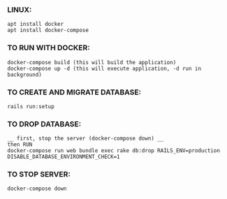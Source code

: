 ### LINUX:
    apt install docker
    apt install docker-compose

### TO RUN WITH DOCKER:
    docker-compose build (this will build the application)
    docker-compose up -d (this will execute application, -d run in background)

### TO CREATE AND MIGRATE DATABASE:
    rails run:setup

### TO DROP DATABASE:
    __ first, stop the server (docker-compose down) __
    then RUN
    docker-compose run web bundle exec rake db:drop RAILS_ENV=production DISABLE_DATABASE_ENVIRONMENT_CHECK=1

### TO STOP SERVER:
    docker-compose down